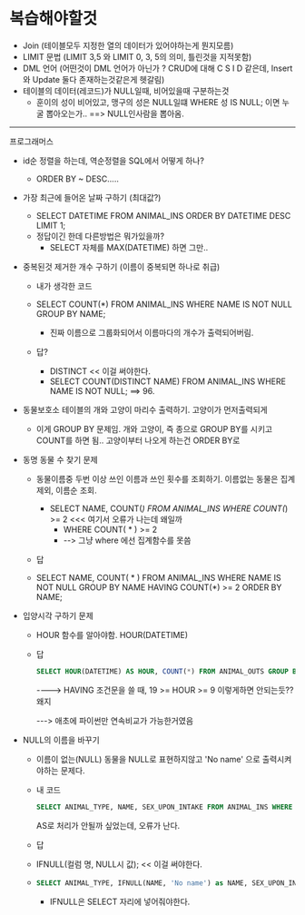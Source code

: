 # 복습해야할것

- Join (테이블모두 지정한 열의 데이터가 있어야하는게 뭔지모름)
- LIMIT 문법 (LIMIT 3,5 와 LIMIT 0, 3, 5의 의미, 틀린것을 지적못함)
- DML 언어 (어떤것이 DML 언어가 아닌가 ? CRUD에 대해 C S I D 같은데, Insert와 Update 둘다 존재하는것같은게 헷갈림)
- 테이블의 데이터(레코드)가 NULL일때, 비어있을때 구분하는것
  - 훈이의 성이 비어있고, 맹구의 성은 NULL일떄 WHERE 성 IS NULL; 이면 누굴 뽑아오는가.. ==> NULL인사람을 뽑아옴.





***

프로그래머스

- id순 정렬을 하는데, 역순정렬을 SQL에서 어떻게 하나?
  	- ORDER BY ~ DESC..... 

- 가장 최근에 들어온 날짜 구하기 (최대값?)
  - SELECT DATETIME FROM ANIMAL_INS ORDER BY DATETIME DESC LIMIT 1;
  - 정답이긴 한데 다른방법은 뭐가있을까? 
    - SELECT 자체를 MAX(DATETIME) 하면 그만..



- 중복된것 제거한 개수 구하기 (이름이 중복되면 하나로 취급)

  - 내가 생각한 코드
  - SELECT COUNT(*) FROM ANIMAL_INS WHERE NAME IS NOT NULL GROUP BY NAME;
    -  진짜 이름으로 그룹화되어서 이름마다의 개수가 출력되어버림.

  - 답?
    - DISTINCT << 이걸 써야한다.
    - SELECT COUNT(DISTINCT NAME) FROM ANIMAL_INS WHERE NAME IS NOT NULL; ==> 96.





- 동물보호소 테이블의 개와 고양이 마리수 출력하기. 고양이가 먼저출력되게
  - 이게 GROUP BY 문제임. 개와 고양이, 즉 종으로 GROUP BY를 시키고 COUNT를 하면 됨.. 고양이부터 나오게 하는건 ORDER BY로





- 동명 동물 수 찾기 문제

  - 동물이름중 두번 이상 쓰인 이름과 쓰인 횟수를 조회하기. 이름없는 동물은 집계제외, 이름순 조회.
    - SELECT NAME, COUNT(*) FROM ANIMAL_INS WHERE COUNT(*) >= 2 <<< 여기서 오류가 나는데 왜일까
      - WHERE COUNT( * ) >= 2
      - --> 그냥 where 에선 집계함수를 못씀
  - 답

  - SELECT NAME, COUNT( * ) FROM ANIMAL_INS WHERE NAME IS NOT NULL GROUP BY NAME HAVING COUNT(*) >= 2 ORDER BY NAME;





- 입양시각 구하기 문제

  - HOUR 함수를 알아야함. HOUR(DATETIME)

  - 답

    ```sql
    SELECT HOUR(DATETIME) AS HOUR, COUNT(*) FROM ANIMAL_OUTS GROUP BY HOUR HAVING 19 >= HOUR AND HOUR >= 9 ORDER BY HOUR
    ```

    ----> HAVING 조건문을 쓸 때, 19 >= HOUR >= 9 이렇게하면 안되는듯?? 왜지

     ---> 애초에 파이썬만 연속비교가 가능한거였음





- NULL의 이름을 바꾸기

  - 이름이 없는(NULL) 동물을 NULL로 표현하지않고 'No name' 으로 출력시켜야하는 문제다.

  - 내 코드

    ```sql
    SELECT ANIMAL_TYPE, NAME, SEX_UPON_INTAKE FROM ANIMAL_INS WHERE NAME IS NULL AS "No name" ORDER BY ANIMAL_ID;
    ```

    AS로 처리가 안될까 싶었는데, 오류가 난다.

    

  - 답

  - IFNULL(컬럼 명, NULL시 값); << 이걸 써야한다.

  - ```sql
    SELECT ANIMAL_TYPE, IFNULL(NAME, 'No name') as NAME, SEX_UPON_INTAKE FROM ANIMAL_INS ORDER BY ANIMAL_ID;
    ```

    - IFNULL은 SELECT 자리에 넣어줘야한다. 